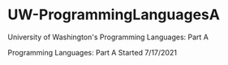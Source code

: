 # UW-ProgrammingLanguagesA

University of Washington's Programming Languages: Part A

Programming Languages: Part A Started 7/17/2021
